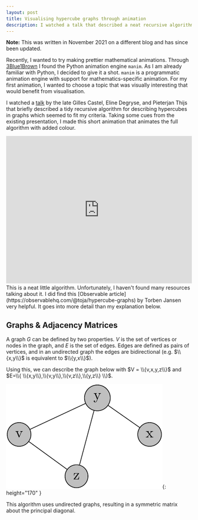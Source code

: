 ```yaml
---
layout: post
title: Visualising hypercube graphs through animation
description: I watched a talk that described a neat recursive algorithm that constructs graph hypercubes using adjacency matrices. I'll explain how I made a quick visualisation of this algorithm. 
---
```

**Note:** This was written in November 2021 on a different blog and has since been updated.

Recently, I wanted to try making prettier mathematical animations. Through [3Blue1Brown](https://www.youtube.com/c/3blue1brown) I found the Python animation engine `manim`. As I am already familiar with Python, I decided to give it a shot. `manim` is a programmatic animation engine with support for mathematics-specific animation. For my first animation, I wanted to choose a topic that was visually interesting that would benefit from visualisation.

I watched a [talk](https://www.youtube.com/watch?v=GDNkDMOxC-I) by the late Gilles Castel, Eline Degryse, and Pieterjan Thijs that briefly described a tidy recursive algorithm for describing hypercubes in graphs which seemed to fit my criteria. Taking some cues from the existing presentation, I made this short animation that animates the full algorithm with added colour.

<iframe width="100%" height="400" src="https://www.youtube.com/embed/4Qt7UC-Bds0?vq=hd1080&showinfo=0" title="YouTube video player" frameborder="0" allow="accelerometer; autoplay; clipboard-write; encrypted-media; gyroscope; picture-in-picture; modestbranding" allowfullscreen></iframe>

<br>
This is a neat little algorithm. Unfortunately, I haven't found many resources talking about it. I did find this [Observable article](https://observablehq.com/@toja/hypercube-graphs) by Torben Jansen very helpful. It goes into more detail than my explanation below.

## Graphs & Adjacency Matrices

A graph $G$ can be defined by two properties. $V$ is the set of vertices or nodes in the graph, and $E$ is the set of edges. Edges are defined as pairs of vertices, and in an undirected graph the edges are bidirectional (e.g. $\\{x,y\\}$ is equivalent to $\\{y,x\\}$).

Using this, we can describe the graph below with $V = \\{v,x,y,z\\}$ and $E=\\{ \\{x,y\\},\\{v,y\\},\\{v,z\\},\\{y,z\\} \\}$.

![A graph with four nodes v,x,y,z. v is connected to y and z, and y is additionally connected to x.](/assets/graph_basic.png){: height="170" }


This algorithm uses undirected graphs, resulting in a symmetric matrix about the principal diagonal.

